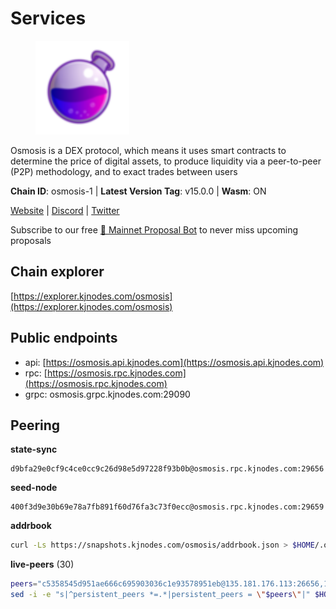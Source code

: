 # Services

<figure><img src="https://raw.githubusercontent.com/kj89/cosmos-images/main/logos/osmosis.png" width="150" alt=""><figcaption></figcaption></figure>

Osmosis is a DEX protocol, which means it uses smart contracts  to determine the price of digital assets, to produce liquidity  via a peer-to-peer (P2P) methodology, and to exact trades between users

**Chain ID**: osmosis-1 | **Latest Version Tag**: v15.0.0 | **Wasm**: ON

[Website](https://osmosis.zone) | [Discord](https://discord.gg/osmosis) | [Twitter](https://twitter.com/osmosiszone)



Subscribe to our free [🤖 Mainnet Proposal Bot](https://t.me/kjnodes_proposal_bot) to never miss upcoming proposals


## Chain explorer
[https://explorer.kjnodes.com/osmosis](https://explorer.kjnodes.com/osmosis)

## Public endpoints

* api: [https://osmosis.api.kjnodes.com](https://osmosis.api.kjnodes.com)
* rpc: [https://osmosis.rpc.kjnodes.com](https://osmosis.rpc.kjnodes.com)
* grpc: osmosis.grpc.kjnodes.com:29090

## Peering

**state-sync**

```text
d9bfa29e0cf9c4ce0cc9c26d98e5d97228f93b0b@osmosis.rpc.kjnodes.com:29656
```

**seed-node**

```text
400f3d9e30b69e78a7fb891f60d76fa3c73f0ecc@osmosis.rpc.kjnodes.com:29659
```

**addrbook**
```bash
curl -Ls https://snapshots.kjnodes.com/osmosis/addrbook.json > $HOME/.osmosisd/config/addrbook.json
```

**live-peers** (30)
```bash
peers="c5358545d951ae666c695903036c1e93578951eb@135.181.176.113:26656,12910da249bcee4cdafbef938b10b51c94c0057e@5.9.142.165:26656,3e369738cb861a252e4836d553e982988e40a41b@15.235.53.45:2000,6b1dd134b30aeaeb2f21f33bd2cd0370a2275501@138.68.6.165:26656,d9bfa29e0cf9c4ce0cc9c26d98e5d97228f93b0b@65.109.88.38:29656,f1fe0a080d561d37a94bea6022cbc0972395a0f4@65.108.121.190:2000,c5afa50cac6814f16facafb0c680871ebd62482d@184.105.162.166:26656,34340a9151d4a97a850d2cd64d8778279faf3f96@194.163.181.100:26656,88fa3de90d06422b409ce6beb2367b94b2a1759e@51.79.17.73:26656,807eda3abecff79df294d127cf58d6d5e07393ee@67.209.54.21:26656,f860ee99ef34f10155065a97e95da07f712f1d6b@116.202.169.6:26666,c257db7b3a7f61688c6452d1e9dcfb3034e54fe8@143.198.98.144:26656,75bae7b2af60155b6687ca3e5f92010d35cb0c12@54.164.100.216:26656,65f51ebf46256d829ae5903e9faf31dae35bdf46@65.109.64.245:26656,4cccbb26639559c39f44758d246c5ed928f7717f@176.9.19.66:26656,f96947493f1edd08058afaeaef8f5830cc70b8f2@15.204.197.10:26656,cb0ad76ff7ec6488073a710e528d893892b9fe56@54.218.158.147:26656,8a0caf4581f135b1468408ec398d94573da02e8c@198.244.202.140:26656,913e9db0332df1152e5afe032ab81bdb65e3f91c@110.11.23.44:26656,3226b67b2bb9da41b633392a785e87e8f6749939@162.55.245.149:12000,ef573bd8b519f9572798444f6c229ab0a3204bb8@5.9.94.24:26656,0419c998d6aac0afdb05808ad9a935670248e209@65.108.204.56:26656,170e681516b039be361df87eb626ee81c08f07a4@157.245.115.42:26656,2cb8dd6195c65458e3c18505bb70ce2ff624f85c@89.58.61.223:2000,79824a84c7bc35716839ac9c47dc05cceabf42c0@34.173.85.215:26656,7fc90a9c32c775ff685798c33fc06fe6d5009b26@202.61.229.102:26656,ac2fbcb5de633d136a942c28c3049e3edbc6e69a@85.239.233.61:2000,a50c8dcd0e83032b5e29d5c5beef6e54ddafb508@35.83.253.164:26656,ec929701754be057fb38c824fc127e26add9c900@138.201.121.185:26666,1c02ae0be21e3b08d9beadf91c26aec4193d2659@135.181.22.238:26656"
sed -i -e "s|^persistent_peers *=.*|persistent_peers = \"$peers\"|" $HOME/.osmosisd/config/config.toml
```
